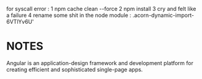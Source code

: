 for syscall error  : 
1 npm cache clean --force
2 npm install
3 cry and felt like a failure
4 rename some shit in the node module : .acorn-dynamic-import-6VTlYv6U'


# NOTES 
Angular is an application-design framework and development platform for creating efficient and sophisticated single-page apps.